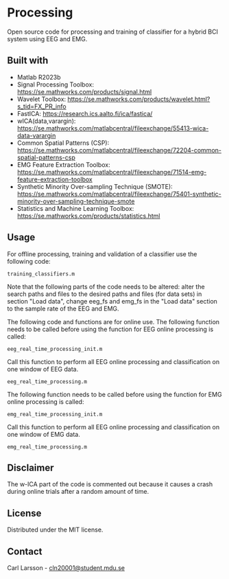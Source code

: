 # Processing
Open source code for processing and training of classifier for a hybrid BCI system using EEG and EMG.

## Built with
+ Matlab R2023b
+ Signal Processing Toolbox: https://se.mathworks.com/products/signal.html
+ Wavelet Toolbox: https://se.mathworks.com/products/wavelet.html?s_tid=FX_PR_info
+ FastICA: https://research.ics.aalto.fi/ica/fastica/
+ wICA(data,varargin): https://se.mathworks.com/matlabcentral/fileexchange/55413-wica-data-varargin
+ Common Spatial Patterns (CSP): https://se.mathworks.com/matlabcentral/fileexchange/72204-common-spatial-patterns-csp
+ EMG Feature Extraction Toolbox: https://se.mathworks.com/matlabcentral/fileexchange/71514-emg-feature-extraction-toolbox
+ Synthetic Minority Over-sampling Technique (SMOTE): https://se.mathworks.com/matlabcentral/fileexchange/75401-synthetic-minority-over-sampling-technique-smote
+ Statistics and Machine Learning Toolbox: https://se.mathworks.com/products/statistics.html

## Usage
For offline processing, training and validation of a classifier use the following code:
```
training_classifiers.m
```
Note that the following parts of the code needs to be altered: alter the search paths and files to the desired paths and files (for data sets) in section "Load data", change eeg_fs and emg_fs in the "Load data" section to the sample rate of the EEG and EMG.


The following code and functions are for online use.
The following function needs to be called before using the function for EEG online processing is called:
```
eeg_real_time_processing_init.m
```

Call this function to perform all EEG online processing and classification on one window of EEG data.
```
eeg_real_time_processing.m
```

The following function needs to be called before using the function for EMG online processing is called:
```
emg_real_time_processing_init.m
```

Call this function to perform all EEG online processing and classification on one window of EMG data.
```
emg_real_time_processing.m
```

## Disclaimer
The w-ICA part of the code is commented out because it causes a crash during online trials after a random amount of time.

## License
Distributed under the MIT license.

## Contact
Carl Larsson - cln20001@student.mdu.se
